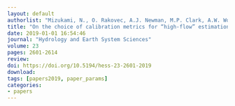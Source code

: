 ```yaml
---
layout: default
authorlist: "Mizukami, N., O. Rakovec, A.J. Newman, M.P. Clark, A.W. Wood, H.V. Gupta and R. Kumar"
title: "On the choice of calibration metrics for “high-flow” estimation using hydrologic models"
date: 2019-01-01 16:54:46
journal: "Hydrology and Earth System Sciences"
volume: 23
pages: 2601-2614
review:  
doi: https://doi.org/10.5194/hess-23-2601-2019
download:
tags: [papers2019, paper_params]
categories:
- papers
---
```


